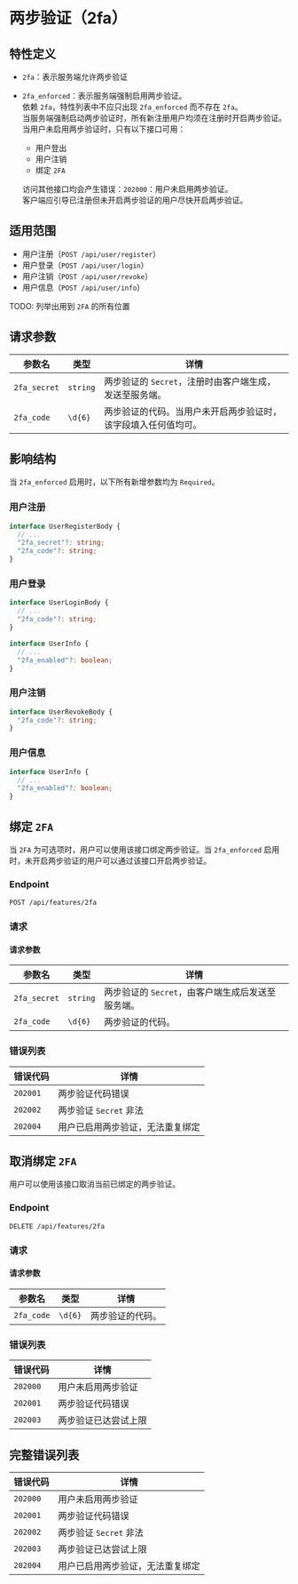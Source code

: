 # 两步验证（2fa）

## 特性定义

- `2fa`：表示服务端允许两步验证
- `2fa_enforced`：表示服务端强制启用两步验证。  
  依赖 `2fa`，特性列表中不应只出现 `2fa_enforced` 而不存在 `2fa`。  
  当服务端强制启动两步验证时，所有新注册用户均须在注册时开启两步验证。当用户未启用两步验证时，只有以下接口可用：
  - 用户登出
  - 用户注销
  - 绑定 `2FA`

  访问其他接口均会产生错误：`202000`：用户未启用两步验证。  
  客户端应引导已注册但未开启两步验证的用户尽快开启两步验证。

## 适用范围

- 用户注册（`POST /api/user/register`）
- 用户登录（`POST /api/user/login`）
- 用户注销（`POST /api/user/revoke`）
- 用户信息（`POST /api/user/info`）

TODO: 列举出用到 `2FA` 的所有位置

## 请求参数

| 参数名       | 类型     | 详情                                                           |
| ------------ | -------- | -------------------------------------------------------------- |
| `2fa_secret` | `string` | 两步验证的 `Secret`，注册时由客户端生成，发送至服务端。        |
| `2fa_code`   | `\d{6}`  | 两步验证的代码。当用户未开启两步验证时，该字段填入任何值均可。 |

## 影响结构

当 `2fa_enforced` 启用时，以下所有新增参数均为 `Required`。

### 用户注册

```typescript
interface UserRegisterBody {
  // ...
  "2fa_secret"?: string;
  "2fa_code"?: string;
}
```

### 用户登录

```typescript
interface UserLoginBody {
  // ...
  "2fa_code"?: string;
}

interface UserInfo {
  // ...
  "2fa_enabled"?: boolean;
}
```

### 用户注销

```typescript
interface UserRevokeBody {
  "2fa_code"?: string;
}
```

### 用户信息

```typescript
interface UserInfo {
  // ...
  "2fa_enabled"?: boolean;
}
```

## 绑定 `2FA`

当 `2FA` 为可选项时，用户可以使用该接口绑定两步验证。当 `2fa_enforced` 启用时，未开启两步验证的用户可以通过该接口开启两步验证。

### Endpoint

`POST /api/features/2fa`

### 请求

#### 请求参数

| 参数名       | 类型     | 详情                                              |
| ------------ | -------- | ------------------------------------------------- |
| `2fa_secret` | `string` | 两步验证的 `Secret`，由客户端生成后发送至服务端。 |
| `2fa_code`   | `\d{6}`  | 两步验证的代码。                                  |

### 错误列表

| 错误代码 | 详情                             |
| -------- | -------------------------------- |
| `202001` | 两步验证代码错误                 |
| `202002` | 两步验证 `Secret` 非法           |
| `202004` | 用户已启用两步验证，无法重复绑定 |


## 取消绑定 `2FA`

用户可以使用该接口取消当前已绑定的两步验证。

### Endpoint

`DELETE /api/features/2fa`

### 请求

#### 请求参数

| 参数名     | 类型    | 详情             |
| ---------- | ------- | ---------------- |
| `2fa_code` | `\d{6}` | 两步验证的代码。 |

### 错误列表

| 错误代码 | 详情                 |
| -------- | -------------------- |
| `202000` | 用户未启用两步验证   |
| `202001` | 两步验证代码错误     |
| `202003` | 两步验证已达尝试上限 |

## 完整错误列表

| 错误代码 | 详情                             |
| -------- | -------------------------------- |
| `202000` | 用户未启用两步验证               |
| `202001` | 两步验证代码错误                 |
| `202002` | 两步验证 `Secret` 非法           |
| `202003` | 两步验证已达尝试上限             |
| `202004` | 用户已启用两步验证，无法重复绑定 |
